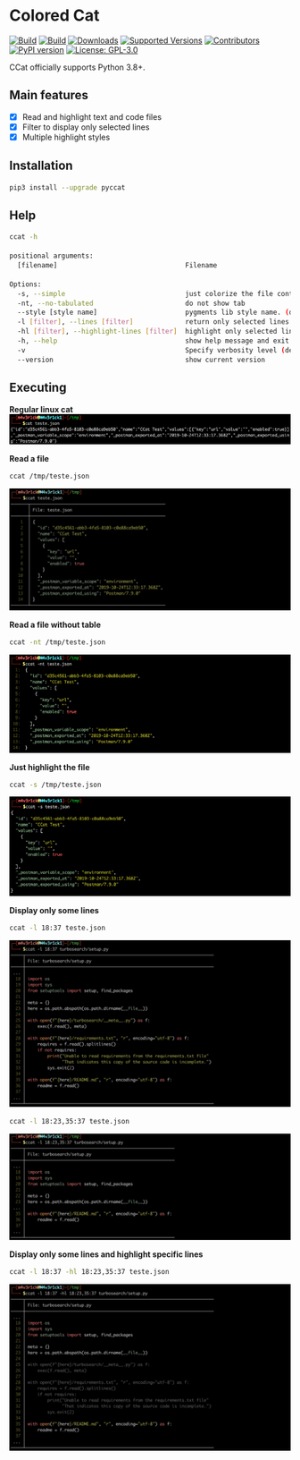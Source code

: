 # Colored Cat

[![Build](https://github.com/helviojunior/pyccat/actions/workflows/build_and_publish.yml/badge.svg)](https://github.com/helviojunior/pyccat/actions/workflows/build_and_publish.yml)
[![Build](https://github.com/helviojunior/pyccat/actions/workflows/build_and_test.yml/badge.svg)](https://github.com/helviojunior/pyccat/actions/workflows/build_and_test.yml)
[![Downloads](https://pepy.tech/badge/pyccat/month)](https://pepy.tech/project/pyccat)
[![Supported Versions](https://img.shields.io/pypi/pyversions/pyccat.svg)](https://pypi.org/project/pyccat)
[![Contributors](https://img.shields.io/github/contributors/helviojunior/pyccat.svg)](https://github.com/helviojunior/pyccat/graphs/contributors)
[![PyPI version](https://img.shields.io/pypi/v/pyccat.svg)](https://pypi.org/project/pyccat/)
[![License: GPL-3.0](https://img.shields.io/pypi/l/pyccat.svg)](https://github.com/helviojunior/pyccat/blob/main/LICENSE)

CCat officially supports Python 3.8+.

## Main features

* [x] Read and highlight text and code files
* [x] Filter to display only selected lines
* [x] Multiple highlight styles

## Installation

```bash
pip3 install --upgrade pyccat
```

## Help

```bash
ccat -h

positional arguments:
  [filename]                                Filename

Options:
  -s, --simple                              just colorize the file content
  -nt, --no-tabulated                       do not show tab
  --style [style name]                      pygments lib style name. (default: gruvbox-dark). See more at: https://pygments.org/styles/
  -l [filter], --lines [filter]             return only selected lines (ex1: 5:13 or ex2: 50: or ex3: :100)
  -hl [filter], --highlight-lines [filter]  highlight only selected lines (ex1: 5:13 or ex2: 50: or ex3: :100)
  -h, --help                                show help message and exit
  -v                                        Specify verbosity level (default: 0). Example: -v, -vv, -vvv
  --version                                 show current version
```

## Executing

**Regular linux cat**
![cat](images/regular_cat.jpg)

**Read a file**
```bash
ccat /tmp/teste.json
```

![Sample 001](images/sample_001.jpg)

**Read a file without table**
```bash
ccat -nt /tmp/teste.json
```

![Sample 002](images/sample_002.jpg)

**Just highlight the file**
```bash
ccat -s /tmp/teste.json
```

![Sample 003](images/sample_003.jpg)

**Display only some lines**
```bash
ccat -l 18:37 teste.json
```

![Sample 004](images/sample_004.jpg)

```bash
ccat -l 18:23,35:37 teste.json
```

![Sample 004](images/sample_005.jpg)


**Display only some lines and highlight specific lines**
```bash
ccat -l 18:37 -hl 18:23,35:37 teste.json
```

![Sample 004](images/sample_006.jpg)
